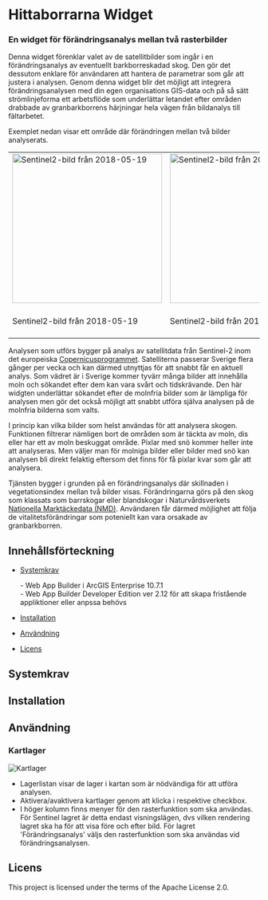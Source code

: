 # Hittaborrarna Widget

### En widget för förändringsanalys mellan två rasterbilder<br>
<p>Denna widget förenklar valet av de satellitbilder som ingår i en förändringsanalys av eventuellt barkborreskadad skog. Den gör det dessutom enklare för användaren att hantera de parametrar som går att justera i analysen. Genom denna widget blir det möjligt att integrera förändringsanalysen med din egen organisations GIS-data och på så sätt strömlinjeforma ett arbetsflöde som underlättar letandet efter områden drabbade av granbarkborrens härjningar hela vägen från bildanalys till fältarbetet.</p>
<p></p>
<p>Exemplet nedan visar ett område där förändringen mellan två bilder analyserats.</p>
<table style="width:100%">
  <tr>
    <td><img title="Sentinel2-bild från 2018-05-19" src="https://user-images.githubusercontent.com/26382924/84134312-ade42a00-aa48-11ea-998f-3645ad10d843.png" width="300px"></td>
    <td><img title="Sentinel2-bild från 2019-05-29" src="https://user-images.githubusercontent.com/26382924/84134904-8b9edc00-aa49-11ea-8403-d27d81596937.png" width="300px"></td>
    <td><img title="Analys mellan 2018-05-19 och 2019-05-29" src="https://user-images.githubusercontent.com/26382924/84135070-ca349680-aa49-11ea-8e39-a559c1525d87.png" width="300px"></td>
  </tr>
  <tr>
    <td>Sentinel2-bild från 2018-05-19</td>
    <td>Sentinel2-bild från 2019-05-29</td>
    <td>Förändringsanalysen visar med<br>gulgrön färg de områden som<br>förändrats mellan de båda tillfällena</td>
  </tr>
</table>

<p>Analysen som utförs bygger på analys av satellitdata från Sentinel-2 inom det europeiska <a href="https://www.copernicus.eu/sv/">Copernicusprogrammet</a>. Satelliterna passerar Sverige flera gånger per vecka och kan därmed utnyttjas för att snabbt får en aktuell analys. Som vädret är i Sverige kommer tyvärr många bilder att innehålla moln och sökandet efter dem kan vara svårt och tidskrävande. Den här widgten underlättar sökandet efter de molnfria bilder som är lämpliga för analysen men gör det också möjligt att snabbt utföra själva analysen på de molnfria bilderna som valts.</p>
<p>I princip kan vilka bilder som helst användas för att analysera skogen. Funktionen filtrerar nämligen bort de områden som är täckta av moln, dis eller har ett av moln beskuggat område. Pixlar med snö kommer heller inte att analyseras. Men väljer man för molniga bilder eller bilder med snö kan analysen bli direkt felaktig eftersom det finns för få pixlar kvar som går att analysera.</p>
<p>Tjänsten bygger i grunden på en förändringsanalys där skillnaden i vegetationsindex mellan två bilder visas. Förändringarna görs på den skog som klassats som barrskogar eller blandskogar i Naturvårdsverkets <a href=https://www.naturvardsverket.se/Sa-mar-miljon/Kartor/Nationella-Marktackedata-NMD/">Nationella Marktäckedata (NMD)</a>. Användaren får därmed möjlighet att följa de  vitalitetsförändringar som poteniellt kan vara orsakade av granbarkborren.

## Innehållsförteckning

- [Systemkrav](#systemkrav)
  <p>- Web App Builder i ArcGIS Enterprise 10.7.1 <br>- Web App Builder Developer Edition ver 2.12 för att skapa fristående appliktioner eller anpssa behövs  <br></p>
  
- [Installation](#installation)
- [Användning](#anvandning)
- [Licens](#licens)

## Systemkrav

## Installation

## Användning
### Kartlager
![Kartlager](https://user-images.githubusercontent.com/26382924/84244237-a59cf500-ab03-11ea-80df-b2ee83703b17.PNG)
- Lagerlistan visar de lager i kartan som är nödvändiga för att utföra analysen.
- Aktivera/avaktivera kartlager genom att klicka i respektive checkbox.
- I höger kolumn finns menyer för den rasterfunktion som ska användas. För Sentinel lagret är detta endast visningslägen, dvs vilken rendering lagret ska ha för att visa före och efter bild. För lagret 'Förändringsanalys' väljs den rasterfunktion som ska användas vid förändringsanalysen.

## Licens

This project is licensed under the terms of the Apache License 2.0.
